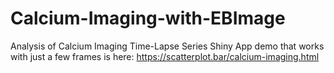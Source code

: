 # Calcium-Imaging-with-EBImage
Analysis of Calcium Imaging Time-Lapse Series Shiny App
demo that works with just a few frames is here: https://scatterplot.bar/calcium-imaging.html
